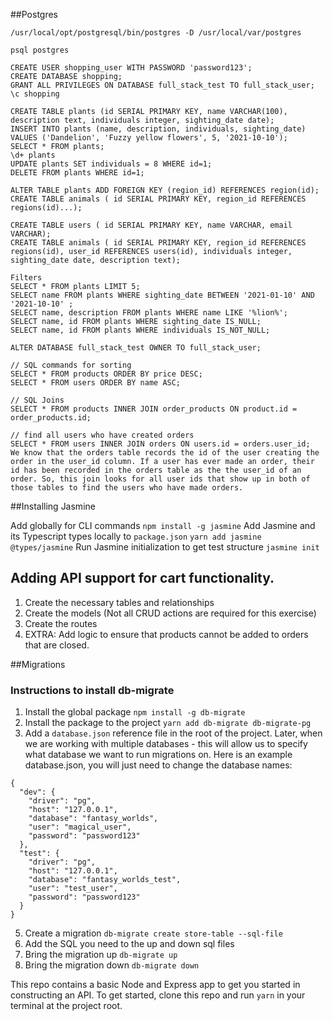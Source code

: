 ##Postgres

```
/usr/local/opt/postgresql/bin/postgres -D /usr/local/var/postgres

psql postgres

CREATE USER shopping_user WITH PASSWORD 'password123';
CREATE DATABASE shopping;
GRANT ALL PRIVILEGES ON DATABASE full_stack_test TO full_stack_user;
\c shopping

CREATE TABLE plants (id SERIAL PRIMARY KEY, name VARCHAR(100), description text, individuals integer, sighting_date date);
INSERT INTO plants (name, description, individuals, sighting_date) VALUES ('Dandelion', 'Fuzzy yellow flowers', 5, '2021-10-10');
SELECT * FROM plants;
\d+ plants
UPDATE plants SET individuals = 8 WHERE id=1;
DELETE FROM plants WHERE id=1;

ALTER TABLE plants ADD FOREIGN KEY (region_id) REFERENCES region(id);
CREATE TABLE animals ( id SERIAL PRIMARY KEY, region_id REFERENCES regions(id)...);

CREATE TABLE users ( id SERIAL PRIMARY KEY, name VARCHAR, email VARCHAR);
CREATE TABLE animals ( id SERIAL PRIMARY KEY, region_id REFERENCES regions(id), user_id REFERENCES users(id), individuals integer, sighting_date date, description text);

Filters
SELECT * FROM plants LIMIT 5;
SELECT name FROM plants WHERE sighting_date BETWEEN '2021-01-10' AND '2021-10-10' ;
SELECT name, description FROM plants WHERE name LIKE '%lion%';
SELECT name, id FROM plants WHERE sighting_date IS_NULL;
SELECT name, id FROM plants WHERE individuals IS_NOT_NULL;

ALTER DATABASE full_stack_test OWNER TO full_stack_user;

// SQL commands for sorting
SELECT * FROM products ORDER BY price DESC;
SELECT * FROM users ORDER BY name ASC;

// SQL Joins
SELECT * FROM products INNER JOIN order_products ON product.id = order_products.id;

// find all users who have created orders
SELECT * FROM users INNER JOIN orders ON users.id = orders.user_id;
We know that the orders table records the id of the user creating the order in the user_id column. If a user has ever made an order, their id has been recorded in the orders table as the the user_id of an order. So, this join looks for all user ids that show up in both of those tables to find the users who have made orders.
```

##Installing Jasmine

Add globally for CLI commands `npm install -g jasmine`
Add Jasmine and its Typescript types locally to `package.json` `yarn add jasmine @types/jasmine`
Run Jasmine initialization to get test structure `jasmine init`


## Adding API support for cart functionality.

1. Create the necessary tables and relationships
2. Create the models (Not all CRUD actions are required for this exercise)
3. Create the routes
4. EXTRA: Add logic to ensure that products cannot be added to orders that are closed.


##Migrations

### Instructions to install db-migrate

1. Install the global package `npm install -g db-migrate`
2. Install the package to the project `yarn add db-migrate db-migrate-pg`
3. Add a `database.json` reference file in the root of the project. Later, when we are working with multiple databases - this will allow us to specify what database we want to run migrations on. Here is an example database.json, you will just need to change the database names:
```
{
  "dev": {
    "driver": "pg",
    "host": "127.0.0.1",
    "database": "fantasy_worlds",
    "user": "magical_user",
    "password": "password123"
  },
  "test": {
    "driver": "pg",
    "host": "127.0.0.1",
    "database": "fantasy_worlds_test",
    "user": "test_user",
    "password": "password123"
  }
}
```
5. Create a migration `db-migrate create store-table --sql-file`
6. Add the SQL you need to the up and down sql files
7. Bring the migration up `db-migrate up`
8. Bring the migration down `db-migrate down`

This repo contains a basic Node and Express app to get you started in constructing an API. To get started, clone this repo and run `yarn` in your terminal at the project root.
